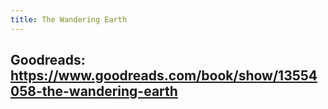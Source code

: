 ```yaml
---
title: The Wandering Earth
---
```


## Goodreads: https://www.goodreads.com/book/show/13554058-the-wandering-earth

## 
